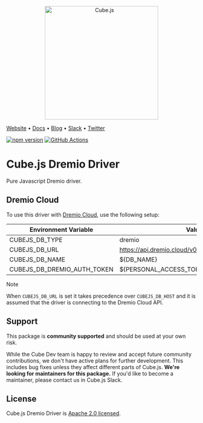 <p align="center"><a href="https://cube.dev"><img src="https://i.imgur.com/zYHXm4o.png" alt="Cube.js" width="300px"></a></p>

[Website](https://cube.dev) • [Docs](https://cube.dev/docs) • [Blog](https://cube.dev/blog) • [Slack](https://slack.cube.dev) • [Twitter](https://twitter.com/the_cube_dev)

[![npm version](https://badge.fury.io/js/%40cubejs-backend%2Fserver.svg)](https://badge.fury.io/js/%40cubejs-backend%2Fserver)
[![GitHub Actions](https://github.com/cube-js/cube.js/workflows/Build/badge.svg)](https://github.com/cube-js/cube.js/actions?query=workflow%3ABuild+branch%3Amaster)

# Cube.js Dremio Driver

Pure Javascript Dremio driver.

## Dremio Cloud

To use this driver with [Dremio Cloud](https://docs.dremio.com/cloud/reference/api/), use the following setup:

| Environment Variable        | Value                                              |
| --------------------------- | -------------------------------------------------- |
| CUBEJS_DB_TYPE              | dremio                                             |
| CUBEJS_DB_URL               | https://api.dremio.cloud/v0/projects/${PROJECT_ID} |
| CUBEJS_DB_NAME              | ${DB_NAME}                                         |
| CUBEJS_DB_DREMIO_AUTH_TOKEN | ${PERSONAL_ACCESS_TOKEN}                           |

> [!NOTE]
> When `CUBEJS_DB_URL` is set it takes precedence over `CUBEJS_DB_HOST` and it
> is assumed that the driver is connecting to the Dremio Cloud API.

## Support

This package is **community supported** and should be used at your own risk.

While the Cube Dev team is happy to review and accept future community contributions, we don't have active plans for further development. This includes bug fixes unless they affect different parts of Cube.js. **We're looking for maintainers for this package.** If you'd like to become a maintainer, please contact us in Cube.js Slack.

## License

Cube.js Dremio Driver is [Apache 2.0 licensed](./LICENSE).
